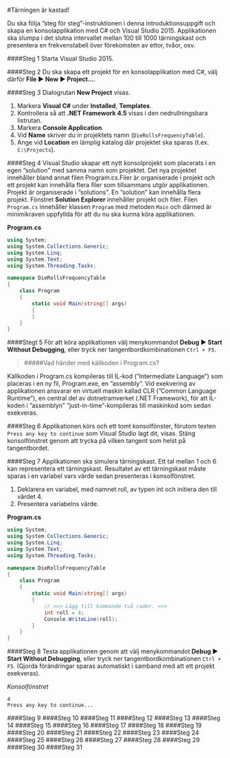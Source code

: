 #Tärningen är kastad!

Du ska följa ”steg för steg”-instruktionen i denna introduktionsuppgift och skapa en konsolapplikation med C# och Visual Studio 2015. Applikationen ska slumpa i det slutna intervallet mellan 100 till 1000 tärningskast och presentera en frekvenstabell över förekomsten av ettor, tvåor, osv.

####Steg 1
Starta Visual Studio 2015.

####Steg 2
Du ska skapa ett projekt för en konsolapplikation med C#, välj därför **File ► New ► Project...**.

####Steg 3
Dialogrutan **New Project** visas.

1. Markera **Visual C#** under **Installed**, **Templates**.
2. Kontrollera så att **.NET Framework 4.5** visas i den nedrullningsbara listrutan.
3. Markera **Console Application**.
4. Vid **Name** skriver du in projektets namn (```DieRollsFrequencyTable```).
5. Ange vid **Location** en lämplig katalog där projektet ska sparas (t.ex. ```C:\Projects```).

####Steg 4
Visual Studio skapar ett nytt konsolprojekt som placerats i en egen ”solution” med samma namn som projektet. Det nya projektet innehåller bland annat filen Program.cs.Filer är organiserade i projekt och ett projekt kan innehålla flera filer som tillsammans utgör applikationen. Projekt är organiserade i ”solutions”. En ”solution” kan innehålla flera projekt. Fönstret **Solution Explorer** innehåller projekt och filer. Filen ```Program.cs``` innehåller klassen ```Program``` med metoden ```Main``` och därmed är minimikraven uppfyllda för att du nu ska kunna köra applikationen.

**Program.cs**

```csharp
using System;
using System.Collections.Generic;
using System.Linq;
using System.Text;
using System.Threading.Tasks;

namespace DieRollsFrequencyTable
{
    class Program
    {
        static void Main(string[] args)
        {
        }
    }
}
```


####Stegt 5
För att köra applikationen välj menykommandot **Debug ► Start Without Debugging**, eller tryck ner tangentbordkombinationen ```Ctrl + F5```.

>#####Vad händer med källkoden i Program.cs?
>
Källkoden i Program.cs kompileras till IL-kod (”Intermediate Language”) som placeras i en ny fil, Program.exe, en ”assembly”. Vid exekvering av applikationen ansvarar en virtuell maskin kallad CLR (”Common Language Runtime”), en central del av dotnetramverket (.NET Framework), för att IL-koden i ”assemblyn” ”just-in-time”-kompileras till maskinkod som sedan exekveras.

####Steg 6
Applikationen körs och ett tomt konsolfönster, förutom texten ```Press any key to continue``` som Visual Studio lagt dit, visas. Stäng konsolfönstret genom att trycka på vilken tangent som helst på tangentbordet. 

####Steg 7
Applikationen ska simulera tärningskast. Ett tal mellan 1 och 6 kan representera ett tärningskast. Resultatet av ett tärningskast måste sparas i en variabel vars värde sedan presenteras i konsolfönstret.

1. Deklarera en variabel, med namnet roll, av typen int och initiera den till värdet 4.
1. Presentera variabelns värde.

**Program.cs**

```csharp
using System;
using System.Collections.Generic;
using System.Linq;
using System.Text;
using System.Threading.Tasks;

namespace DieRollsFrequencyTable
{
    class Program
    {
        static void Main(string[] args)
        {
            // >>> Lägg till kommande två rader. <<<
            int roll = 4;
            Console.WriteLine(roll);
        }
    }
}
```

####Steg 8
Testa applikationen genom att välj menykommandot **Debug ► Start Without Debugging**, eller tryck ner tangentbordkombinationen ```Ctrl + F5```. (Gjorda förändringar sparas automatiskt i samband med att ett projekt exekveras).

*Konsolfönstret*

```shell
4
Press any key to continue...
```

####Steg 9
####Steg 10
####Steg 11
####Steg 12
####Steg 13
####Steg 14
####Steg 15
####Steg 16
####Steg 17
####Steg 18
####Steg 19
####Steg 20
####Steg 21
####Steg 22
####Steg 23
####Steg 24
####Steg 25
####Steg 26
####Steg 27
####Steg 28
####Steg 29
####Steg 30
####Steg 31
